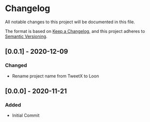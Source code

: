 # Changelog
All notable changes to this project will be documented in this file.

The format is based on [Keep a Changelog](https://keepachangelog.com/en/1.0.0/),
and this project adheres to [Semantic Versioning](https://semver.org/spec/v2.0.0.html).

## [0.0.1] - 2020-12-09

### Changed
- Rename project name from TweetX to Loon

## [0.0.0] - 2020-11-21

### Added 
- Initial Commit